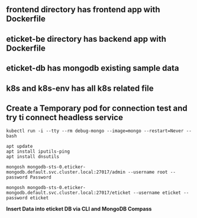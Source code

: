 

## frontend directory has frontend app with Dockerfile

## eticket-be directory has backend app with Dockerfile

## eticket-db has mongodb existing sample data

## k8s and k8s-env has all k8s related file


## Create a Temporary pod for connection test and try ti connect headless service
`kubectl run -i --tty --rm debug-mongo --image=mongo --restart=Never -- bash`

```
apt update
apt install iputils-ping
apt install dnsutils
```

`mongosh mongodb-sts-0.eticker-mongodb.default.svc.cluster.local:27017/admin --username root --password Password`

`mongosh mongodb-sts-0.eticker-mongodb.default.svc.cluster.local:27017/eticket --username eticket --password eticket`

**Insert Data into eticket DB via CLI and MongoDB Compass**

